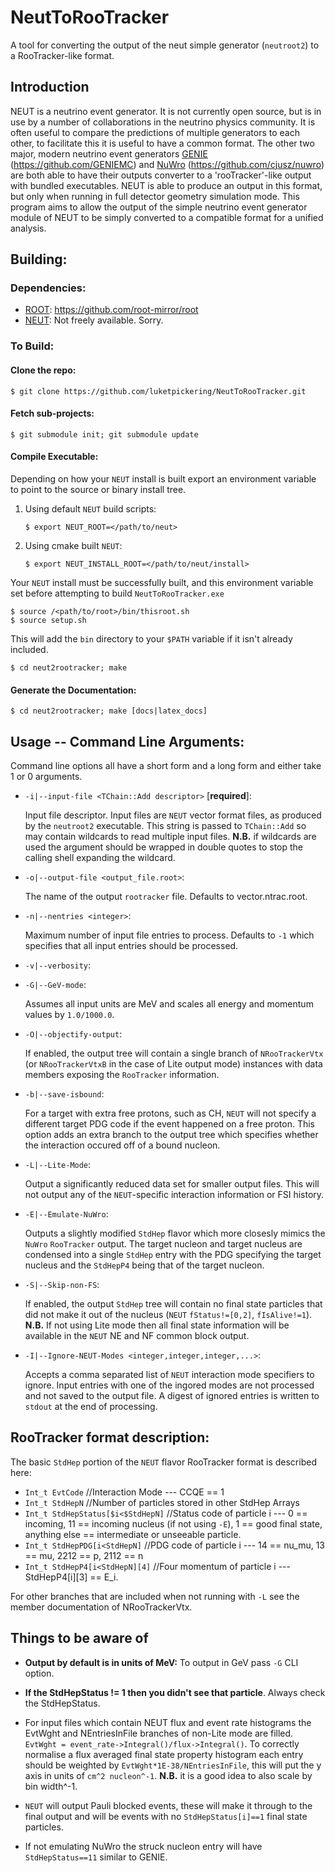 # NeutToRooTracker

A tool for converting the output of the neut simple generator (`neutroot2`) to
a RooTracker-like format.

## Introduction

NEUT is a neutrino event generator.
It is not currently open source, but is in use by a number of collaborations
in the neutrino physics community. It is often useful to compare the predictions
of multiple generators to each other, to facilitate this it is useful to have a
common format. The other two major, modern neutrino event generators
[GENIE](http://genie.hepforge.org/) (https://github.com/GENIEMC) and
[NuWro](http://borg.ift.uni.wroc.pl/nuwro/) (https://github.com/cjusz/nuwro) are
both able to have their outputs converter to a 'rooTracker'-like output with
bundled executables. NEUT is able to produce an output in this format, but only
when running in full detector geometry simulation mode. This program aims to
allow the output of the simple neutrino event generator module of NEUT to be
simply converted to a compatible format for a unified analysis.

## Building:

### Dependencies:

 - [ROOT](http://root.cern.ch/): https://github.com/root-mirror/root
 - [NEUT](http://dx.doi.org/10.1016/S0920-5632%2802%2901759-0): Not freely
 available. Sorry.

### To Build:

#### Clone the repo:

    $ git clone https://github.com/luketpickering/NeutToRooTracker.git

#### Fetch sub-projects:

    $ git submodule init; git submodule update

#### Compile Executable:

Depending on how your `NEUT` install is built export an environment variable to
point to the source or binary install tree.

1. Using default `NEUT` build scripts:

    `$ export NEUT_ROOT=</path/to/neut>`

1. Using cmake built `NEUT`:

    `$ export NEUT_INSTALL_ROOT=</path/to/neut/install>`

Your `NEUT` install must be successfully built, and this environment variable
set before attempting to build `NeutToRooTracker.exe`

    $ source /<path/to/root>/bin/thisroot.sh
    $ source setup.sh

This will add the `bin` directory to your `$PATH` variable if it isn't already
included.

    $ cd neut2rootracker; make

#### Generate the Documentation:

    $ cd neut2rootracker; make [docs|latex_docs]

## Usage -- Command Line Arguments:

Command line options all have a short form and a long form and either take 1 or
0 arguments.

 * `-i|--input-file <TChain::Add descriptor>` [**required**]:

    Input file descriptor.
    Input files are `NEUT` vector format files, as produced by the `neutroot2`
    executable.
    This string is passed to `TChain::Add` so may contain wildcards to
    read multiple input files.
    **N.B.** if wildcards are used the argument should be wrapped in
    double quotes to stop the calling shell expanding the wildcard.

 * `-o|--output-file <output_file.root>`:

    The name of the output `rootracker` file.
    Defaults to vector.ntrac.root.

 * `-n|--nentries <integer>`:

    Maximum number of input file entries to process.
    Defaults to `-1` which specifies that all input entries should be processed.

 * `-v|--verbosity`:
 * `-G|--GeV-mode`:

    Assumes all input units are MeV and scales all energy and momentum
    values by `1.0/1000.0`.

 * `-O|--objectify-output`:

    If enabled, the output tree will contain a single branch of
    `NRooTrackerVtx` (or `NRooTrackerVtxB` in the case of Lite output mode)
    instances with data members exposing the `RooTracker` information.

 * `-b|--save-isbound`:

    For a target with extra free protons, such as CH, `NEUT` will not specify
    a different target PDG code if the event happened on a free proton.
    This option adds an extra branch to the output tree which specifies whether
    the interaction occured off of a bound nucleon.

 * `-L|--Lite-Mode`:

    Output a significantly reduced data set for smaller output files.
    This will not output any of the `NEUT`-specific interaction information or
    FSI history.

 * `-E|--Emulate-NuWro`:

    Outputs a slightly modified `StdHep` flavor which more closesly mimics the
    `NuWro` `RooTracker` output.
    The target nucleon and target nucleus are condensed into a single `StdHep`
    entry with the PDG specifying the target nucleus and the `StdHepP4` being
    that of the target nucleon.

 * `-S|--Skip-non-FS`:

    If enabled, the output `StdHep` tree will contain no final state particles
    that did not make it out of the nucleus
    (`NEUT` `fStatus!=[0,2]`, `fIsAlive!=1`).
    **N.B.** If not using Lite mode then all final state information will be
    available in the `NEUT` NE and NF common block output.

 * `-I|--Ignore-NEUT-Modes <integer,integer,integer,...>`:

    Accepts a comma separated list of `NEUT` interaction mode specifiers to
    ignore.
    Input entries with one of the ingored modes are not processed and not saved
    to the output file.
    A digest of ignored entries is written to `stdout` at the end of processing.

## RooTracker format description:

The basic `StdHep` portion of the `NEUT` flavor RooTracker format is described
here:

  * `Int_t EvtCode` //Interaction Mode --- CCQE == 1
  * `Int_t StdHepN` //Number of particles stored in other StdHep Arrays
  * `Int_t StdHepStatus[$i<$StdHepN]` //Status code of particle i --- 0 ==
incoming, 11 == incoming nucleus (if not using `-E`), 1 == good final state,
anything else == intermediate or unseeable particle.
  * `Int_t StdHepPDG[i<StdHepN]` //PDG code of particle i --- 14 == nu_mu,
13 == mu, 2212 == p, 2112 == n
  * `Int_t StdHepP4[i<StdHepN][4]` //Four momentum of particle i ---
StdHepP4[i][3] == E_i.

For other branches that are included when not running with `-L` see the member
documentation of NRooTrackerVtx.

## Things to be aware of

 * **Output by default is in units of MeV:** To output in GeV pass `-G` CLI
  option.

 * **If the StdHepStatus != 1 then you didn't see that particle**. Always check
   the StdHepStatus.

 * For input files which contain NEUT flux and event rate histograms the EvtWght
   and NEntriesInFile branches of non-Lite mode are filled.
   `EvtWght = event_rate->Integral()/flux->Integral()`. To correctly normalise
   a flux averaged final state property histogram each entry should be weighted
   by `EvtWght*1E-38/NEntriesInFile`, this will put the y axis in units of
   `cm^2 nucleon^-1`. **N.B.** it is a good idea to also scale by bin
   width^-1.

 * `NEUT` will output Pauli blocked events, these will make it through to the
   final output and will be events with no `StdHepStatus[i]==1` final state
   particles.

 * If not emulating NuWro the struck nucleon entry will have
  `StdHepStatus==11` similar to GENIE.
